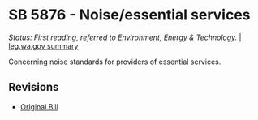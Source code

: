 # SB 5876 - Noise/essential services
*Status: First reading, referred to Environment, Energy & Technology.* | [leg.wa.gov summary](https://app.leg.wa.gov/billsummary?BillNumber=5876&Year=2021)

Concerning noise standards for providers of essential services.

## Revisions
* [Original Bill](1/)